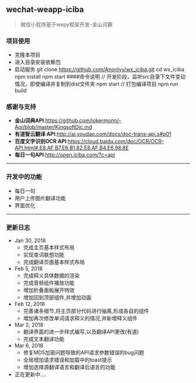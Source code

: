 ##  wechat-weapp-iciba

>微信小程序基于wepy框架开发-金山词霸

### 项目使用
- 克隆本项目
- 进入目录安装依赖包
- 启动服务
	git clone https://github.com/Anonlyy/wx_iciba.git
	cd wx_iciba
	npm install
	npm start
####命令说明
	// 开发阶段，监听src目录下文件变动情况，即使编译并复制到dist文件夹
	npm start 
	// 打包编译项目
	npm run build



### 感谢与支持
- **金山词典API**:https://github.com/jokermonn/-Api/blob/master/KingsoftDic.md
- **有道智云翻译 API**:http://ai.youdao.com/docs/doc-trans-api.s#p01
- **百度文字识别OCR API**:https://cloud.baidu.com/doc/OCR/OCR-API.html#.E8.AF.B7.E6.B1.82.E8.AF.B4.E6.98.8E
- **每日一句API**:http://open.iciba.com/?c=api

---

### 开发中的功能
- 每日一句
- 用户上传图片翻译功能
- 界面优化

---

### 更新日志

-  Jan 30, 2018
    - 完成主页基本样式布局
    - 实现查词联想功能
    - 完成翻译页面基本样式布局
-  Feb 5, 2018
    - 完成释义具体数据的渲染 
    - 完成音频组件播放功能
    - 增加折叠面板展开特效 
	- 增加回到顶部组件,并增加动画
- Feb 12, 2018
	- 完善诸多细节,将主页部分代码进行抽离,形成各自的组件
	- 增加再次修改单词请求释义的情况,并新增释义组件
- Mar 2, 2018
	- 翻译界面的进一步样式编写,以及翻译API更改(有道)
	- 完成文本翻译功能
- Mar 6, 2018
	- 修复MD5加密问题导致的API请求参数错误的bug问题
	- 全局增加请求错误和加载中的toast提示
	- 增加选择源翻译语言和翻译后语言的功能 
- 正在更新中....
